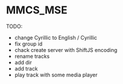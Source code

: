 # MMCS_MSE

TODO:
- change Cyrillic to English / Cyrillic
- fix group id
- chack create server with ShiftJS encoding
- rename tracks
- add dir
- add track
- play track with some media player
